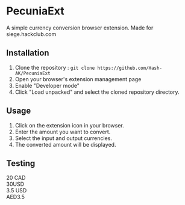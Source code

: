 # PecuniaExt

A simple currency conversion browser extension.
Made for siege.hackclub.com  
## Installation

1. Clone the repository : ```git clone https://github.com/Hash-AK/PecuniaExt```
2. Open your browser's extension management page
3. Enable "Developer mode"
4. Click "Load unpacked" and select the cloned repository directory.

## Usage

1. Click on the extension icon in your browser.
2. Enter the amount you want to convert.
3. Select the input and output currencies.
4. The converted amount will be displayed.

## Testing
20 CAD  
30USD  
3.5   USD  
AED3.5  
